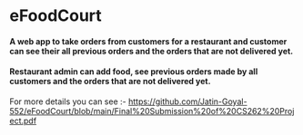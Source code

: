 # eFoodCourt
<h4>A web app to take orders from customers for a restaurant and customer can
see their all previous orders and the orders that are not delivered yet.</h4>
<h4>Restaurant admin can add food, see previous orders made by all customers and the
orders that are not delivered yet.</h4>

For more details you can see :- https://github.com/Jatin-Goyal-552/eFoodCourt/blob/main/Final%20Submission%20of%20CS262%20Project.pdf
